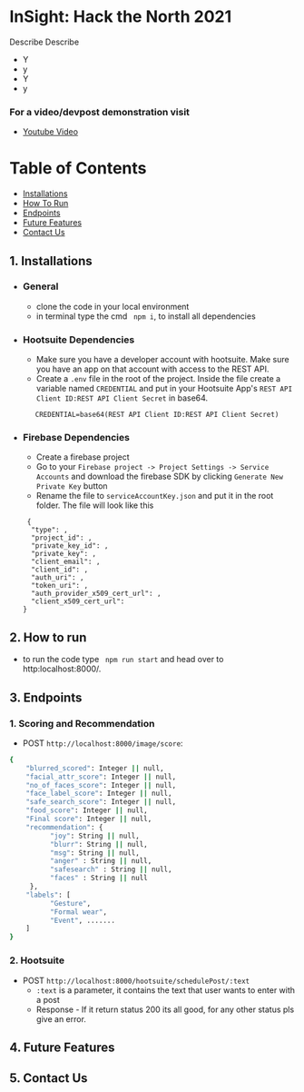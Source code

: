 # InSight: Hack the North 2021
Describe Describe

 - Y
 - y
 - Y
 - y
    
### For a video/devpost demonstration visit
-  [Youtube Video]()

# Table of Contents
- [Installations](#installations)
- [How To Run](#run)
- [Endpoints](#endpoints)
- [Future Features](#future-features)
- [Contact Us](#contact-us)


<a name="installations"/>

## 1. Installations
- ### General
   - clone the code in your local environment
   - in terminal type the cmd ``` npm i```, to install all dependencies

- ### Hootsuite Dependencies
   - Make sure you have a developer account with hootsuite. Make sure you have an app on that account with access to the REST API.
   - Create a ```.env``` file in the root of the project. Inside the file create a variable named ```CREDENTIAL``` and put in your Hootsuite App's ```REST API Client ID:REST API Client Secret``` in base64.

   ```
      CREDENTIAL=base64(REST API Client ID:REST API Client Secret)
   ```
- ### Firebase Dependencies
   - Create a firebase project
   - Go to your ```Firebase project -> Project Settings -> Service Accounts``` and download the firebase SDK by clicking ```Generate New Private Key``` button
   - Rename the file to ``` serviceAccountKey.json ``` and put it in the root folder. The file will look like this
   ```
    {
     "type": ,
     "project_id": ,
     "private_key_id": ,
     "private_key": ,
     "client_email": ,
     "client_id": ,
     "auth_uri": ,
     "token_uri": ,
     "auth_provider_x509_cert_url": ,
     "client_x509_cert_url": 
   }
   ```

<a name="run"/>

## 2. How to run
- to run the code type ``` npm run start``` and head over to http:localhost:8000/. 

<a name="endpoints"/>

## 3. Endpoints

### 1. Scoring and Recommendation
- POST ```http://localhost:8000/image/score```:
```bash
{
    "blurred_scored": Integer || null,
    "facial_attr_score": Integer || null,
    "no_of_faces_score": Integer || null,
    "face_label_score": Integer || null,
    "safe_search_score": Integer || null,
    "food_score": Integer || null,
    "Final score": Integer || null,
    "recommendation": {
          "joy": String || null,
          "blurr": String || null,
          "msg": String || null, 
          "anger" : String || null,
          "safesearch" : String || null,
          "faces" : String || null
     },
    "labels": [
          "Gesture",
          "Formal wear",
          "Event", .......      
    ]
}

```

### 2. Hootsuite

- POST ```http://localhost:8000/hootsuite/schedulePost/:text```
  - ```:text``` is a parameter, it contains the text that user wants to enter with a post
  - Response - If it return status 200 its all good, for any other status pls give an error.
    
<a name="future-features"/>

## 4. Future Features

<a name="contact-us"/>

## 5. Contact Us

